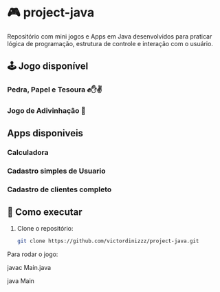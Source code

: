 # 🎮 project-java

Repositório com mini jogos e Apps em Java desenvolvidos para praticar lógica de programação, estrutura de controle e interação com o usuário.

## 🕹️ Jogo disponível
### Pedra, Papel e Tesoura ✊✋✌
### Jogo de Adivinhação 🎯

## Apps disponiveis
### Calculadora
### Cadastro simples de Usuario
### Cadastro de clientes completo

## 📂 Como executar

1. Clone o repositório:
   ```bash
   git clone https://github.com/victordinizzz/project-java.git

Para rodar o jogo:

javac Main.java


java Main

